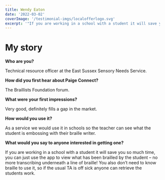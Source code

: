 ```yaml
---
title: Wendy Eaton
date: '2022-03-02'
coverImage: '/testimonial-imgs/localofferlogo.svg'
excerpt: '"If you are working in a school with a student it will save you so much time, you can just use the app to read what has been brailled in print – no more transcribing underneath a line of braille! You also don’t need to know braille to use it, so if the usual TA is off sick anyone can retrieve the students work."'
---
```

# My story

**Who are you?**

Technical resource officer at the East Sussex Sensory Needs Service.

**How did you first hear about Paige Connect?**

The Braillists Foundation forum.

**What were your first impressions?**

Very good, definitely fills a gap in the market.

**How would you use it?**

As a service we would use it in schools so the teacher can see what the student is embossing with their braille writer.

**What would you say to anyone interested in getting one?**

If you are working in a school with a student it will save you so much time, you can just use the app to view what has been brailled by the student – no more transcribing underneath a line of braille! You also don’t need to know braille to use it, so if the usual TA is off sick anyone can retrieve the students work.
